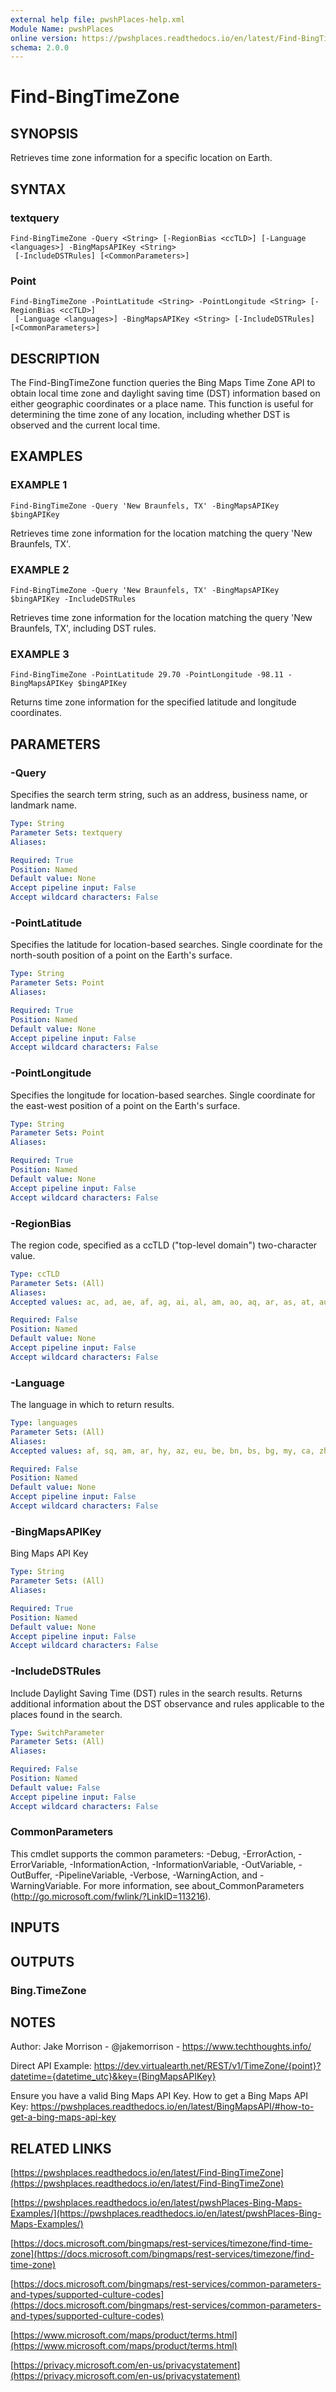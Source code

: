 ```yaml
---
external help file: pwshPlaces-help.xml
Module Name: pwshPlaces
online version: https://pwshplaces.readthedocs.io/en/latest/Find-BingTimeZone
schema: 2.0.0
---
```


# Find-BingTimeZone

## SYNOPSIS
Retrieves time zone information for a specific location on Earth.

## SYNTAX

### textquery
```
Find-BingTimeZone -Query <String> [-RegionBias <ccTLD>] [-Language <languages>] -BingMapsAPIKey <String>
 [-IncludeDSTRules] [<CommonParameters>]
```

### Point
```
Find-BingTimeZone -PointLatitude <String> -PointLongitude <String> [-RegionBias <ccTLD>]
 [-Language <languages>] -BingMapsAPIKey <String> [-IncludeDSTRules] [<CommonParameters>]
```

## DESCRIPTION
The Find-BingTimeZone function queries the Bing Maps Time Zone API to obtain local
time zone and daylight saving time (DST) information based on either geographic coordinates
or a place name.
This function is useful for determining the time zone of any location,
including whether DST is observed and the current local time.

## EXAMPLES

### EXAMPLE 1
```
Find-BingTimeZone -Query 'New Braunfels, TX' -BingMapsAPIKey $bingAPIKey
```

Retrieves time zone information for the location matching the query 'New Braunfels, TX'.

### EXAMPLE 2
```
Find-BingTimeZone -Query 'New Braunfels, TX' -BingMapsAPIKey $bingAPIKey -IncludeDSTRules
```

Retrieves time zone information for the location matching the query 'New Braunfels, TX', including DST rules.

### EXAMPLE 3
```
Find-BingTimeZone -PointLatitude 29.70 -PointLongitude -98.11 -BingMapsAPIKey $bingAPIKey
```

Returns time zone information for the specified latitude and longitude coordinates.

## PARAMETERS

### -Query
Specifies the search term string, such as an address, business name, or landmark name.

```yaml
Type: String
Parameter Sets: textquery
Aliases:

Required: True
Position: Named
Default value: None
Accept pipeline input: False
Accept wildcard characters: False
```

### -PointLatitude
Specifies the latitude for location-based searches.
Single coordinate for the north-south position of a point on the Earth's surface.

```yaml
Type: String
Parameter Sets: Point
Aliases:

Required: True
Position: Named
Default value: None
Accept pipeline input: False
Accept wildcard characters: False
```

### -PointLongitude
Specifies the longitude for location-based searches.
Single coordinate for the east-west position of a point on the Earth's surface.

```yaml
Type: String
Parameter Sets: Point
Aliases:

Required: True
Position: Named
Default value: None
Accept pipeline input: False
Accept wildcard characters: False
```

### -RegionBias
The region code, specified as a ccTLD ("top-level domain") two-character value.

```yaml
Type: ccTLD
Parameter Sets: (All)
Aliases:
Accepted values: ac, ad, ae, af, ag, ai, al, am, ao, aq, ar, as, at, au, aw, ax, az, ba, bb, bd, be, bf, bg, bh, bi, bj, bm, bn, bo, br, bs, bt, bv, bw, by, bz, ca, cc, cd, cf, cg, ch, ci, ck, cl, cm, cn, co, cr, cu, cv, cw, cx, cy, cz, de, dj, dk, dm, do, dz, ec, ee, eg, er, es, et, eu, fi, fj, fk, fm, fo, fr, ga, gb, gd, ge, gf, gg, gh, gi, gl, gm, gn, gp, gq, gr, gs, gt, gu, gw, gy, hk, hm, hn, hr, ht, hu, id, ie, il, im, in, io, iq, ir, is, it, je, jm, jo, jp, ke, kg, kh, ki, km, kn, kp, kr, kw, ky, kz, la, lb, lc, li, lk, lr, ls, lt, lu, lv, ly, ma, mc, md, me, mg, mh, mk, ml, mm, mn, mo, mp, mq, mr, ms, mt, mu, mv, mw, mx, my, mz, na, nc, ne, nf, ng, ni, nl, no, np, nr, nu, nz, om, pa, pe, pf, pg, ph, pk, pl, pm, pn, pr, ps, pt, pw, py, qa, re, ro, rs, ru, rw, sa, sb, sc, sd, se, sg, sh, si, sj, sk, sl, sm, sn, so, sr, ss, st, su, sv, sx, sy, sz, tc, td, tf, tg, th, tj, tk, tl, tm, tn, to, tr, tt, tv, tw, tz, ua, ug, uk, us, uy, uz, va, vc, ve, vg, vi, vn, vu, wf, ws, ye, yt, za, zm, zw

Required: False
Position: Named
Default value: None
Accept pipeline input: False
Accept wildcard characters: False
```

### -Language
The language in which to return results.

```yaml
Type: languages
Parameter Sets: (All)
Aliases:
Accepted values: af, sq, am, ar, hy, az, eu, be, bn, bs, bg, my, ca, zh, hr, cs, da, nl, en, et, fa, fi, fil, fr, ka, de, el, iw, hi, hu, is, id, it, ja, kn, kk, km, ko, ky, lo, lv, lt, mk, ms, ml, mr, mn, ne, no, pl, pt, pa, ro, ru, sr, sk, es, sw, ta, te, th, uk, ur, uz, vi, zu

Required: False
Position: Named
Default value: None
Accept pipeline input: False
Accept wildcard characters: False
```

### -BingMapsAPIKey
Bing Maps API Key

```yaml
Type: String
Parameter Sets: (All)
Aliases:

Required: True
Position: Named
Default value: None
Accept pipeline input: False
Accept wildcard characters: False
```

### -IncludeDSTRules
Include Daylight Saving Time (DST) rules in the search results.
Returns additional information about the DST observance and rules applicable to the places found in the search.

```yaml
Type: SwitchParameter
Parameter Sets: (All)
Aliases:

Required: False
Position: Named
Default value: False
Accept pipeline input: False
Accept wildcard characters: False
```

### CommonParameters
This cmdlet supports the common parameters: -Debug, -ErrorAction, -ErrorVariable, -InformationAction, -InformationVariable, -OutVariable, -OutBuffer, -PipelineVariable, -Verbose, -WarningAction, and -WarningVariable.
For more information, see about_CommonParameters (http://go.microsoft.com/fwlink/?LinkID=113216).

## INPUTS

## OUTPUTS

### Bing.TimeZone
## NOTES
Author: Jake Morrison - @jakemorrison - https://www.techthoughts.info/

Direct API Example:
    https://dev.virtualearth.net/REST/v1/TimeZone/{point}?datetime={datetime_utc}&key={BingMapsAPIKey}

Ensure you have a valid Bing Maps API Key.
    How to get a Bing Maps API Key:
        https://pwshplaces.readthedocs.io/en/latest/BingMapsAPI/#how-to-get-a-bing-maps-api-key

## RELATED LINKS

[https://pwshplaces.readthedocs.io/en/latest/Find-BingTimeZone](https://pwshplaces.readthedocs.io/en/latest/Find-BingTimeZone)

[https://pwshplaces.readthedocs.io/en/latest/pwshPlaces-Bing-Maps-Examples/](https://pwshplaces.readthedocs.io/en/latest/pwshPlaces-Bing-Maps-Examples/)

[https://docs.microsoft.com/bingmaps/rest-services/timezone/find-time-zone](https://docs.microsoft.com/bingmaps/rest-services/timezone/find-time-zone)

[https://docs.microsoft.com/bingmaps/rest-services/common-parameters-and-types/supported-culture-codes](https://docs.microsoft.com/bingmaps/rest-services/common-parameters-and-types/supported-culture-codes)

[https://www.microsoft.com/maps/product/terms.html](https://www.microsoft.com/maps/product/terms.html)

[https://privacy.microsoft.com/en-us/privacystatement](https://privacy.microsoft.com/en-us/privacystatement)

